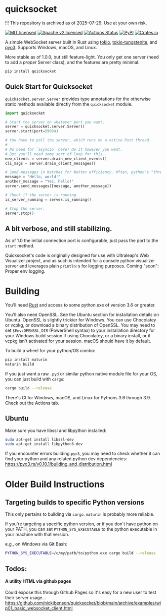 
# quicksocket

!!! This repository is archived as of 2025-07-29. Use at your own risk.

[![MIT licensed](https://img.shields.io/badge/license-MIT-blue.svg)](./LICENSE)
[![Apache v2 licensed](https://img.shields.io/badge/License-Apache%202.0-blue.svg)](https://opensource.org/licenses/Apache-2.0)
[![Actions Status](https://github.com/nickjbenson/quicksocket/workflows/Build/badge.svg)](https://github.com/nickjbenson/quicksocket/actions)
[![PyPI](https://img.shields.io/pypi/v/quicksocket.svg?style=flat)](https://pypi.org/project/quicksocket/)
[![Crates.io](https://img.shields.io/crates/v/quicksocket.svg?style=flat)](https://crates.io/crates/quicksocket)

A simple WebSocket server built in Rust using [tokio](https://tokio.rs/), [tokio-tungstenite](https://github.com/snapview/tokio-tungstenite), and [pyo3](https://github.com/PyO3/PyO3). Supports Windows, macOS, and Linux.

More stable as of 1.0.0, but still feature-light. You only get one server (need to add a *proper* Server class), and the features are pretty minimal.

```sh
pip install quicksocket
```
## Quick Start for Quicksocket

`quicksocket.server.Server` provides type annotations for the otherwise static methods available directly from the `quicksocket` module.

```python
import quicksocket

# Start the server on whatever port you want.
server = quicksocket.server.Server()
server.start(port=59994)

# You have to poll the server, which runs on a native Rust thread.
# 
# No need for `asyncio` here! Do it however you want.
# But you'll need some sort of loop for this.
new_clients = server.drain_new_client_events()
cli_msgs = server.drain_client_messages()

# Send messages in batches for better efficiency. Often, python's "threading" is a performance bottleneck.
message = "Hello, world!"
another_message = "Yes, hello!"
server.send_messages([message, another_message])

# Check if the server is running.
is_server_running = server.is_running()

# Stop the server.
server.stop()
```

## A bit verbose, and still stabilizing.

As of 1.0 the initial connection port is configurable, just pass the port to the `start` method.

Quicksocket's code is originally designed for use with Ultraleap's Web Visualizer project, and as such is intended for a console python visualizer server and leverages plain `println!`s for logging purposes. Coming "soon": Proper env logging.

# Building

You'll need [Rust](https://rustup.rs/) and access to some python.exe of version 3.6 or greater.

You'll also need OpenSSL. See the Ubuntu section for installation details on Ubuntu. OpenSSL is slightly trickier for Windows. You can use Chocolatey or vcpkg, or download a binary distribution of OpenSSL. You may need to set `$Env:OPENSSL_DIR` (PowerShell syntax) to your installation directory for your Windows build session if using Chocolatey, or a binary install, or if vcpkg isn't activated for your session. macOS should have it by default.

To build a wheel for your python/OS combo:
```sh
pip install maturin
maturin build
```

If you just want a raw `.pyd` or similar python native module file for your OS, you can just build with `cargo`:
```sh
cargo build --release
```

There's CI for Windows, macOS, and Linux for Pythons 3.6 through 3.9. Check out the Actions tab.

## Ubuntu

Make sure you have libssl and libpython installed:
```sh
sudo apt-get install libssl-dev
sudo apt-get install libpython3-dev
```

If you encounter errors building `pyo3`, you may need to check whether it can find your python and any related python dev dependencies: https://pyo3.rs/v0.10.1/building_and_distribution.html

# Older Build Instructions

## Targeting builds to specific Python versions

This only pertains to building via `cargo`. `maturin` is probably more reliable.

If you're targeting a specific python version, or if you don't have python on your PATH, you can set `PYTHON_SYS_EXECUTABLE` to the python executable in your machine with that version. 

e.g., on Windows via Git Bash:
```sh
PYTHON_SYS_EXECUTABLE=/c/my/path/to/python.exe cargo build --release
```

## Todos:

#### A utility HTML via github pages
Could expose this through Github Pages so it's easy for a new user to test their server usage...
https://github.com/nickjbenson/quicksocket/blob/main/archive/examples/wip01_basic_websocket_client.html

